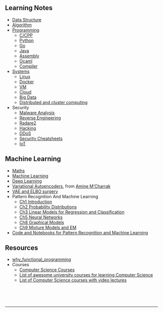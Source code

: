 ## Learning Notes

- [Data Structure](./data-structure/README.md)
- [Algorithm](./algorithm/README.md)
- [Programming](./programming/README.md)
    - [C/CPP](./programming/c-cpp/README.md)
    - [Python](./programming/python/README.md)
    - [Go](./programming/go/README.md)
    - [Java](./programming/java/README.md)
    - [Assembly](./programming/assembly/README.md)
    - [Ocaml](./programming/ocaml/README.txt)
    - [Compiler](./programming/compiler/README.md)
- [Systems](./systems/README.md)
    - [Linux](./systems/linux/README.md)
    - [Docker](./systems/docker/README.md)
    - [VM](./systems/vm/README.md)
    - [Cloud](./systems/cloud/README.md)
    - [Big Data](./systems/bigData/README.md)
    - [Distributed and cluster computing](./computing/README.md)
- Security
    - [Malware Analysis](./security/malware-analysis/README.md)
    - [Reverse Engineering](./security/reverse-engineering/README.md)
    - [Radare2](https://github.com/ifding/radare2-tutorial)
    - [Hacking](./security/hacking/README.md)
    - [DDoS](./security/ddos/README.md)
    - [Security Cheatsheets](./security-cheatsheets)
    - [IoT](./security/iot-security.md)

## Machine Learning

- [Maths](./maths/README.md)
- [Machine Learning](./machine-learning/README.md)
- [Deep Learning](./deep-learning/README.md)
- [Variational Autoencoders](./machine-learning/VAE.pdf), from [Amine M‘Charrak](https://pub.tik.ee.ethz.ch/students/2018-FS/MA-2018-22.pdf)
- [VAE and ELBO surgery](./machine-learning/Autoencoder.pdf)
- Pattern Recognition And Machine Learning
    - [Ch1 Introduction](./machine-learning/PRML/ch1.pdf)
    - [Ch2 Probability Distributions](./machine-learning/PRML/ch2.pdf) 
    - [Ch3 Linear Models for Regression and Classification](./machine-learning/PRML/ch3.pdf)     
    - [Ch5 Neural Networks](./machine-learning/PRML/ch5.pdf)     
    - [Ch8 Graphical Models](./machine-learning/PRML/ch8.pdf)   
    - [Ch9 Mixture Models and EM](./PRML/ch9.pdf)                
- [Code and Notebooks for Pattern Recognition and Machine Learning](https://github.com/gerdm/prml)


## Resources

- [why_functional_programming](./programming/why_functional_programming.md)
- Courses
  * [Computer Science Courses](computer-science-courses.md)
  * [List of awesome university courses for learning Computer Science](https://github.com/prakhar1989/awesome-courses)
  * [List of Computer Science courses with video lectures](https://github.com/Developer-Y/cs-video-courses)



<br>
<br>
<br>
<hr>
<br>
